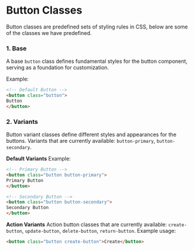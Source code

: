 # Button Classes

Button classes are predefined sets of styling rules in CSS, below are some of the classes we have predefined.

### 1. Base
A base `button` class defines fundamental styles for the button component, serving as a foundation for customization.

Example:
```html
<!-- Default Button -->
<button class="button">
Button
</button>
```

### 2. Variants
Button variant classes define different styles and appearances for the buttons. Variants that are currently available: `button-primary`, `button-secondary`.

<b>Default Variants</b>
Example:
```html
<!-- Primary Button -->
<button class="button button-primary">
Primary Button
</button>

<!-- Secondary Button -->
<button class="button button-secondary">
Secondary Button
</button>
```

<b>Action Variants</b>
Action button classes that are currently available: `create-button`, `update-button`, `delete-button`, `return-button`.
Example usage:
```html
<button class="button create-button">Create</button>
```
